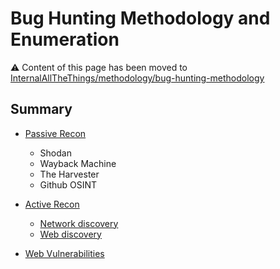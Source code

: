 # Bug Hunting Methodology and Enumeration

:warning: Content of this page has been moved to [InternalAllTheThings/methodology/bug-hunting-methodology](https://khulnasoft.github.io/InternalAllTheThings/methodology/bug-hunting-methodology/)

## Summary

- [Passive Recon](https://khulnasoft.github.io/InternalAllTheThings/methodology/bug-hunting-methodology/#passive-recon)
    - Shodan
    - Wayback Machine
    - The Harvester
    - Github OSINT

- [Active Recon](https://khulnasoft.github.io/InternalAllTheThings/methodology/bug-hunting-methodology/#active-recon)
    - [Network discovery](https://khulnasoft.github.io/InternalAllTheThings/methodology/bug-hunting-methodology/#network-discovery)
    - [Web discovery](https://khulnasoft.github.io/InternalAllTheThings/methodology/bug-hunting-methodology/#web-discovery)

- [Web Vulnerabilities](https://khulnasoft.github.io/InternalAllTheThings/methodology/bug-hunting-methodology/#looking-for-web-vulnerabilities)
